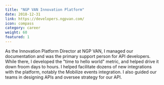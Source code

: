 ```yaml
---
title: "NGP VAN Innovation Platform"
date: 2018-12-31
link: https://developers.ngpvan.com/
icon: compass
category: career
weight: 60
featured: 1
---
```


As the Innovation Platform Director at NGP VAN, I managed our documentation and was the primary support person for API developers. While there, I developed the "time to hello world" metric, and helped drive it down froom days to hours. I helped facilitate dozens of new integrations with the platform, notably the Mobilize events integration.  I also guided our teams in designing APIs and oversee strategy for our API.